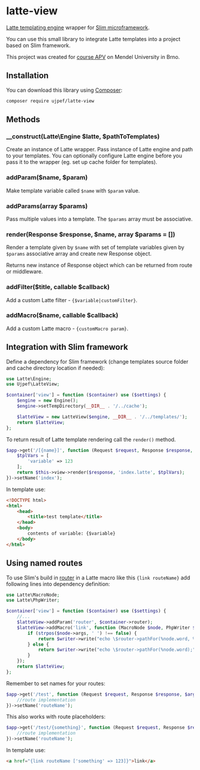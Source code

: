 # latte-view

[Latte templating engine](https://github.com/nette/latte) wrapper for [Slim microframework](https://www.slimframework.com/).

You can use this small library to integrate Latte templates into a project based on Slim framework.

This project was created for [course APV](http://odinuv.cz/course/) on Mendel University in Brno.

## Installation

You can download this library using [Composer](https://getcomposer.org/):

```bash
composer require ujpef/latte-view
```

## Methods

### __construct(Latte\Engine $latte, $pathToTemplates)

Create an instance of Latte wrapper. Pass instance of Latte engine and path to your templates. You can optionally
configure Latte engine before you pass it to the wrapper (eg. set up cache folder for templates).

### addParam($name, $param)

Make template variable called `$name` with `$param` value.

### addParams(array $params)

Pass multiple values into a template. The `$params` array must be associative.

### render(Response $response, $name, array $params = [])

Render a template given by `$name` with set of template variables given by `$params` associative array and create
new Response object.

Returns new instance of Response object which can be returned from route or middleware.

### addFilter($title, callable $callback)

Add a custom Latte filter - `{$variable|customFilter}`.

### addMacro($name, callable $callback)

Add a custom Latte macro - `{customMacro param}`.

## Integration with Slim framework

Define a dependency for Slim framework (change templates source folder and cache directory location if needed):

```php
use Latte\Engine;
use Ujpef\LatteView;

$container['view'] = function ($container) use ($settings) {
    $engine = new Engine();
    $engine->setTempDirectory(__DIR__ . '/../cache');

    $latteView = new LatteView($engine, __DIR__ . '/../templates/');
    return $latteView;
};
```

To return result of Latte template rendering call the `render()` method.

```php
$app->get('/[{name}]', function (Request $request, Response $response, $args) {
	$tplVars = [
    	'variable' => 123
    ];
    return $this->view->render($response, 'index.latte', $tplVars);
})->setName('index');
```

In template use:

```html
<!DOCTYPE html>
<html>
	<head>
    	<title>test template</title>
    </head>
    <body>
		contents of variable: {$variable}
    </body>
</html>
```

## Using named routes

To use Slim's build in [router](https://www.slimframework.com/docs/objects/router.html) in a Latte macro like this
`{link routeName}` add following lines into dependency definition:

```php
use Latte\MacroNode;
use Latte\PhpWriter;

$container['view'] = function ($container) use ($settings) {
	//...
    $latteView->addParam('router', $container->router);
    $latteView->addMacro('link', function (MacroNode $node, PhpWriter $writer) use ($container) {
        if (strpos($node->args, ' ') !== false) {
            return $writer->write("echo \$router->pathFor(%node.word, %node.args);");
        } else {
            return $writer->write("echo \$router->pathFor(%node.word);");
        }
    });
    return $latteView;
};
```

Remember to set names for your routes:

```php
$app->get('/test', function (Request $request, Response $response, $args) {
	//route implementation
})->setName('routeName');
```

This also works with route placeholders:

```php
$app->get('/test/{something}', function (Request $request, Response $response, $args) {
	//route implementation
})->setName('routeName');
```

In template use:

```html
<a href="{link routeName ['something' => 123]}">link</a>
```